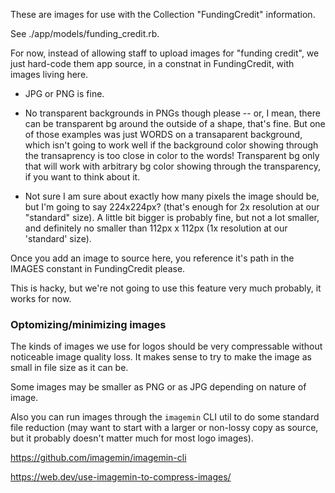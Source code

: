 These are images for use with the Collection "FundingCredit" information.

See ./app/models/funding_credit.rb.

For now, instead of allowing staff to upload images for "funding credit", we
just hard-code them app source, in a constnat in FundingCredit, with images living here.

* JPG or PNG is fine.

*  No transparent backgrounds in PNGs though please -- or, I mean, there can be transparent bg around the outside of a shape, that's fine. But one of those examples was just WORDS on a transaparent background, which isn't going to work well if the background color showing through the transaprency is too close in color to the words! Transparent bg only that will work with arbitrary bg color showing through the transparency, if you want to think about it.

* Not sure I am sure about exactly how many pixels the image should be, but I'm going to say 224x224px? (that's enough for 2x resolution at our "standard" size). A little bit bigger is probably fine, but not a lot smaller, and definitely no smaller than 112px x 112px (1x resolution at our 'standard' size).

Once you add an image to source here, you reference it's path in the IMAGES constant in FundingCredit please.

This is hacky, but we're not going to use this feature very much probably, it works for now.

### Optomizing/minimizing images

The kinds of images we use for logos should be very compressable without noticeable image quality loss. It makes sense to try to make the image as small in file size as it can be.

Some images may be smaller as PNG or as JPG depending on nature of image.

Also you can run images through the `imagemin` CLI util to do some standard file reduction (may want to start with a larger or non-lossy copy as source, but it probably doesn't matter much for most logo images).

https://github.com/imagemin/imagemin-cli

https://web.dev/use-imagemin-to-compress-images/
